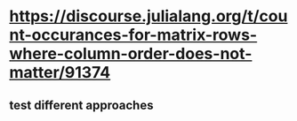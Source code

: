 # https://discourse.julialang.org/t/count-occurances-for-matrix-rows-where-column-order-does-not-matter/91374
## test different approaches
